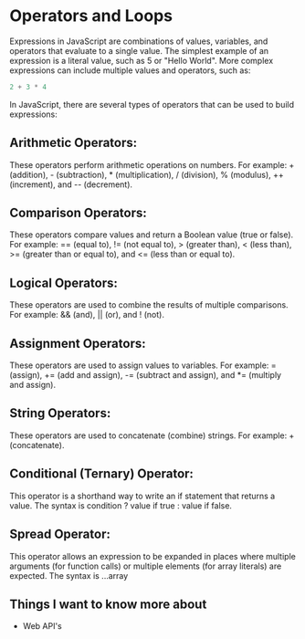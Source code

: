 # Operators and Loops
Expressions in JavaScript are combinations of values, variables, and operators that evaluate to a single value. The simplest example of an expression is a literal value, such as 5 or "Hello World". More complex expressions can include multiple values and operators, such as:

```javascript
2 + 3 * 4
```

In JavaScript, there are several types of operators that can be used to build expressions:


## Arithmetic Operators: 

These operators perform arithmetic operations on numbers. For example: + (addition), - (subtraction), * (multiplication), / (division), % (modulus), ++ (increment), and -- (decrement).

## Comparison Operators: 

These operators compare values and return a Boolean value (true or false). For example: == (equal to), != (not equal to), > (greater than), < (less than), >= (greater than or equal to), and <= (less than or equal to).

## Logical Operators: 

These operators are used to combine the results of multiple comparisons. For example: && (and), || (or), and ! (not).

## Assignment Operators: 

These operators are used to assign values to variables. For example: = (assign), += (add and assign), -= (subtract and assign), and *= (multiply and assign).

## String Operators: 

These operators are used to concatenate (combine) strings. For example: + (concatenate).

## Conditional (Ternary) Operator: 

This operator is a shorthand way to write an if statement that returns a value. The syntax is condition ? value if true : value if false.

## Spread Operator:

This operator allows an expression to be expanded in places where multiple arguments (for function calls) or multiple elements (for array literals) are expected. The syntax is ...array

## Things I want to know more about 

* Web API's